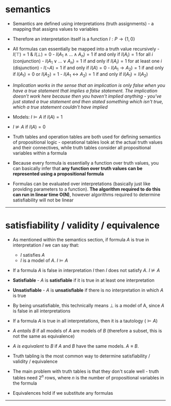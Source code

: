 # semantics

- Semantics are defined using interpretations (truth assignments) - a mapping that assigns values to variables
- Therefore an interpretation itself is a function
  $I : P \rightarrow \{1,0\}$
- All formulas can essentially be mapped into a truth value recursively
	  - $I(\top) = 1$  & $I(\bot) = 0$ 
	  - $I(A_1 \land ... \land A_n) = 1$ if and only if $I(A_i) = 1$ for all $i$ (conjunction)
	  - $I(A_1 \lor ... \lor A_n) = 1$ if and only if $I(A_i) = 1$ for at least one $i$ (disjunction)
	  - $I(\lnot A) = 1$ if and only if $I(A) = 0$
	  - $I(A_1 \rightarrow A_2) = 1$ if and only if $I(A_1) = 0$ or $I(A_2) = 1$
	  - $I(A_1\leftrightarrow A_2) = 1$ if and only if $I(A_1) = I(A_2)$

- *Implication works in the sense that an implication is only false when you have a true statement that implies a false statement. The implication doesn't work here because then you haven't implied anything - you've just stated a true statement and then stated something which isn't true, which a true statement couldn't have implied*
- Models: $I \vDash A$ if $I(A) = 1$ 
- $I \nvDash A$ if $I(A) = 0$
- Truth tables and operation tables are both used for defining semantics of propositional logic - operational tables look at the actual truth values and their connectives, while truth tables consider all propositional variables within a formula

- Because every formula is essentially a function over truth values, you can basically infer that **any function over truth values can be represented using a propositional formula**

- Formulas can be evaluated over interpretations (basically just like providing parameters to a function). **The algorithm required to do this can run in linear time O(N)**, however algorithms required to determine satisfiability will not be linear

***

# satisfiability / validity / equivalence

- As mentioned within the semantics section, if formula $A$ is true in interpretation $I$ we can say that:
	- $I$ satisfies $A$
	- $I$ is a model of $A$. $I \vDash A$
- If a formula $A$ is false in interpretation $I$ then $I$ does not satisfy $A$. $I \nvDash A$
- **Satisfiable** - $A$ is **satisfiable** if it is true in at least one interpretation
- **Unsatisfiable** - $A$ is **unsatisfiable** if there is no interpretation in which $A$ is true
- By being unsatisfiable, this technically means $\bot$ is a model of A, since $A$ is false in all interpretations

- If a formula $A$ is true in all interpretations, then it is a tautology ($\vDash A$)
- $A$ *entails* $B$ if all models of $A$ are models of $B$ (therefore a subset, this is not the same as equivalence)
- $A$ *is equivalent* to $B$ if $A$ and $B$ have the same models. $A \equiv B$.

- Truth tabling is the most common way to determine satisfiability / validity / equivalence 
- The main problem with truth tables is that they don't scale well - truth tables need $2^n$ rows, where $n$ is the number of propositional variables in the formula

- Equivalences hold if we substitute any formulas

***

